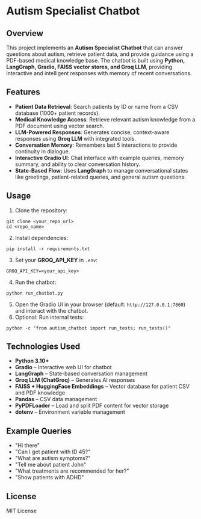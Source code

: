 # Autism Specialist Chatbot

## Overview
This project implements an **Autism Specialist Chatbot** that can answer questions about autism, retrieve patient data, and provide guidance using a PDF-based medical knowledge base. The chatbot is built using **Python, LangGraph, Gradio, FAISS vector stores, and Groq LLM**, providing interactive and intelligent responses with memory of recent conversations.

## Features
- **Patient Data Retrieval**: Search patients by ID or name from a CSV database (1000+ patient records).  
- **Medical Knowledge Access**: Retrieve relevant autism knowledge from a PDF document using vector search.  
- **LLM-Powered Responses**: Generates concise, context-aware responses using **Groq LLM** with integrated tools.  
- **Conversation Memory**: Remembers last 5 interactions to provide continuity in dialogue.  
- **Interactive Gradio UI**: Chat interface with example queries, memory summary, and ability to clear conversation history.  
- **State-Based Flow**: Uses **LangGraph** to manage conversational states like greetings, patient-related queries, and general autism questions.  


## Usage
1. Clone the repository:
```
git clone <your_repo_url>
cd <repo_name>
```
2. Install dependencies:
```
pip install -r requirements.txt
```
3. Set your **GROQ_API_KEY** in `.env`:
```
GROQ_API_KEY=<your_api_key>
```
4. Run the chatbot:
```
python run_chatbot.py
```
5. Open the Gradio UI in your browser (default: `http://127.0.0.1:7860`) and interact with the chatbot.  
6. Optional: Run internal tests:
```
python -c "from autism_chatbot import run_tests; run_tests()"
```

## Technologies Used
- **Python 3.10+**  
- **Gradio** – Interactive web UI for chatbot  
- **LangGraph** – State-based conversation management  
- **Groq LLM (ChatGroq)** – Generates AI responses  
- **FAISS + HuggingFace Embeddings** – Vector database for patient CSV and PDF knowledge  
- **Pandas** – CSV data management  
- **PyPDFLoader** – Load and split PDF content for vector storage  
- **dotenv** – Environment variable management  

## Example Queries
- "Hi there"  
- "Can I get patient with ID 45?"  
- "What are autism symptoms?"  
- "Tell me about patient John"  
- "What treatments are recommended for her?"  
- "Show patients with ADHD"  

## License
MIT License
